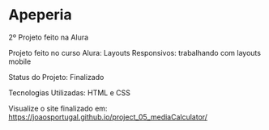 <h1>Apeperia</h1>

2º Projeto feito na Alura

Projeto feito no curso Alura: Layouts Responsivos: trabalhando com layouts mobile

Status do Projeto: Finalizado

Tecnologias Utilizadas: HTML e CSS

Visualize o site finalizado em: https://joaosportugal.github.io/project_05_mediaCalculator/